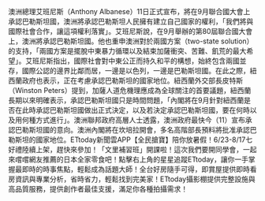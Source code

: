 澳洲總理艾班尼斯（Anthony Albanese）11日正式宣布，將在9月聯合國大會上承認巴勒斯坦國，澳洲將承認巴勒斯坦人民擁有建立自己國家的權利，「我們將與國際社會合作，讓這項權利落實」。艾班尼斯說，在9月舉辦的第80屆聯合國大會上，澳洲將承認巴勒斯坦國。他也重申澳洲對於兩國方案（two-state solution）的支持，「兩國方案是擺脫中東暴力循環以及結束加薩衝突、苦難、飢荒的最大希望」。艾班尼斯指出，國際社會對中東公正而持久和平的構想，始終包含兩國並存，國際公認的邊界比鄰而居，一邊是以色列，一邊是巴勒斯坦國。在此之際，紐西蘭政府也表示，正在考慮承認巴勒斯坦的國家地位。紐西蘭外交部長皮特斯（Winston Peters）提到，加薩人道危機理應成為全球關注的首要議題，紐西蘭長期以來明確表示，承認巴勒斯坦國只是時間問題，「內閣將在9月針對紐西蘭是否在此時承認巴勒斯坦國做出正式決定，以及若決定承認巴勒斯坦國，要在何時以及用何種方式進行」。澳洲聯邦政府高層人士透露，澳洲政府最快今（11）宣布承認巴勒斯坦國的意向。澳洲內閣將在坎培拉開會，多名高階部長預料將批准承認巴勒斯坦的國家地位。ETtoday新聞雲APP【全民搶寶】陪你放暑假！6/23-8/17七好禮陸續上架，趕快來參加！「文里補習班」開課啦！這次我們要開同學會，一起來嚐嚐網友推薦的日本全家零食吧！點擊右上角的星星追蹤ETtoday，讓你一手掌握最即時的時事焦點，輕鬆成為話題大師！全台好房隨手可得，即賞屋提供即時看房資訊與專業分析，省時省力，輕鬆找到完美家！ETtoday攝影棚提供完整設施與高品質服務，提供創作者最佳支援，滿足你各種拍攝需求！